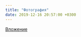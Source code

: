 ```yaml
---
title: "Фотография"
date: 2019-12-16 20:57:00 +0300
---
```



[Вложение](https://vk.com/photo41076938_457246174)
